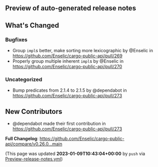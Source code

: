 ## Preview of auto-generated release notes
<!-- Release notes generated using configuration in .github/release.yml at main -->

## What's Changed
### Bugfixes
* Group `impl`s better, make sorting more lexicographic by @Enselic in https://github.com/Enselic/cargo-public-api/pull/269
* Properly group multiple inherent `impl`s by @Enselic in https://github.com/Enselic/cargo-public-api/pull/270
### Uncategorized
* Bump predicates from 2.1.4 to 2.1.5 by @dependabot in https://github.com/Enselic/cargo-public-api/pull/273

## New Contributors
* @dependabot made their first contribution in https://github.com/Enselic/cargo-public-api/pull/273

**Full Changelog**: https://github.com/Enselic/cargo-public-api/compare/v0.26.0...main


(This page was updated **2023-01-09T10:43:04+00:00** by `push` via [Preview-release-notes.yml](https://github.com/Enselic/cargo-public-api/actions/runs/3872998830))
